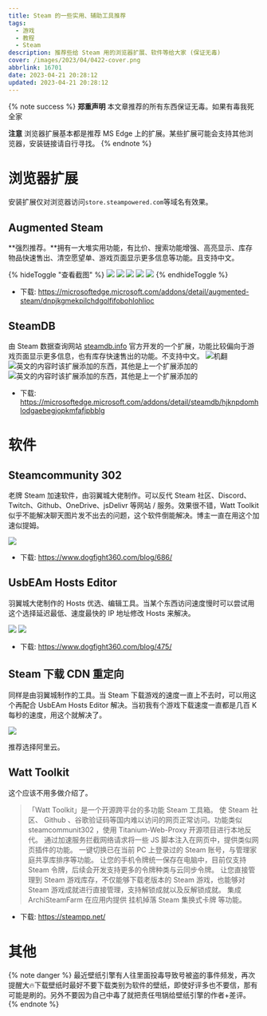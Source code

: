 ```yaml
---
title: Steam 的一些实用、辅助工具推荐
tags:
  - 游戏
  - 教程
  - Steam
description: 推荐些给 Steam 用的浏览器扩展、软件等给大家 (保证无毒)
cover: /images/2023/04/0422-cover.png
abbrlink: 16701
date: 2023-04-21 20:28:12
updated: 2023-04-21 20:28:12
---
```


{% note success %}
**郑重声明**
本文章推荐的所有东西保证无毒。如果有毒我死全家

**注意**
浏览器扩展基本都是推荐 MS Edge 上的扩展。某些扩展可能会支持其他浏览器，安装链接请自行寻找。
{% endnote %}

# 浏览器扩展
安装扩展仅对浏览器访问`store.steampowered.com`等域名有效果。

## Augmented Steam
**强烈推荐。**拥有一大堆实用功能，有比价、搜索功能增强、高亮显示、库存物品快速售出、清空愿望单、游戏页面显示更多信息等功能。且支持中文。

{% hideToggle "查看截图" %}
![](/images/2023/04/QQ截图20230421203655.png)
![](/images/2023/04/QQ截图20230421203739.png)
![](/images/2023/04/QQ截图20230421203839.png)
![](/images/2023/04/QQ截图20230421203907.png)
![](/images/2023/04/QQ截图20230421204015.png)
{% endhideToggle %}

* 下载: https://microsoftedge.microsoft.com/addons/detail/augmented-steam/dnpjkgmekpilchdgolfifobohlohlioc

## SteamDB
由 Steam 数据查询网站 [steamdb.info](https://steamdb.info) 官方开发的一个扩展，功能比较偏向于游戏页面显示更多信息，也有库存快速售出的功能。不支持中文。
![机翻](/images/2023/04/QQ截图20230421204205.png)
![英文的内容时该扩展添加的东西，其他是上一个扩展添加的](/images/2023/04/QQ截图20230421204342.png)
![英文的内容时该扩展添加的东西，其他是上一个扩展添加的](/images/2023/04/QQ截图20230421204410.png)

* 下载: https://microsoftedge.microsoft.com/addons/detail/steamdb/hjknpdomhlodgaebegjopkmfafjpbblg

# 软件
## Steamcommunity 302
老牌 Steam 加速软件，由羽翼城大佬制作。可以反代 Steam 社区、Discord、Twitch、Github、OneDrive、jsDelivr 等网站 / 服务。效果很不错，Watt Toolkit 似乎不能解决聊天图片发不出去的问题，这个软件倒能解决。博主一直在用这个加速似提姆。

![](/images/2023/04/QQ截图20230421205533.png)

* 下载: https://www.dogfight360.com/blog/686/

## UsbEAm Hosts Editor
羽翼城大佬制作的 Hosts 优选、编辑工具。当某个东西访问速度慢时可以尝试用这个选择延迟最低、速度最快的 IP 地址修改 Hosts 来解决。

![](/images/2023/04/屏幕截图-2023-04-21-210154.png)
![](/images/2023/04/QQ截图20230421210304.png)

* 下载: https://www.dogfight360.com/blog/475/

## Steam 下载 CDN 重定向
同样是由羽翼城制作的工具。当 Steam 下载游戏的速度一直上不去时，可以用这个再配合 UsbEAm Hosts Editor 解决。当初我有个游戏下载速度一直都是几百 K 每秒的速度，用这个就解决了。

![](/images/2023/04/QQ截图20230421210606.png)

推荐选择阿里云。

## Watt Toolkit
这个应该不用多做介绍了。

> 「Watt Toolkit」是一个开源跨平台的多功能 Steam 工具箱。
> 使 Steam 社区、 Github 、谷歌验证码等国内难以访问的网页正常访问。功能类似 steamcommunit302 ，使用 Titanium-Web-Proxy 开源项目进行本地反代。
> 通过加速服务拦截网络请求将一些 JS 脚本注入在网页中，提供类似网页插件的功能。
> 一键切换已在当前 PC 上登录过的 Steam 账号，与管理家庭共享库排序等功能。
> 让您的手机令牌统一保存在电脑中，目前仅支持 Steam 令牌，后续会开发支持更多的令牌种类与云同步令牌。
> 让您直接管理到 Steam 游戏库存，不仅能够下载老版本的 Steam 游戏，也能够对 Steam 游戏成就进行直接管理，支持解锁成就以及反解锁成就。
> 集成 ArchiSteamFarm 在应用内提供 挂机掉落 Steam 集换式卡牌 等功能。

* 下载: https://steampp.net/

# 其他
{% note danger %}
最近壁纸引擎有人往里面投毒导致号被盗的事件频发，再次提醒大🔥下载壁纸时最好不要下载类别为软件的壁纸，即使好评多也不要信，那有可能是刷的。另外不要因为自己中毒了就把责任甩锅给壁纸引擎的作者+差评。
{% endnote %}